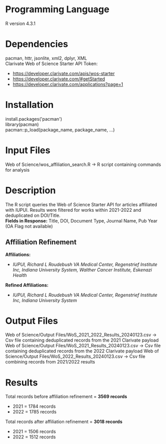 # Programming Language
R version 4.3.1

# Dependencies
pacman, httr, jsonlite, xml2, dplyr, XML  
Clarivate Web of Science Starter API Token: 
- https://developer.clarivate.com/apis/wos-starter
- https://developer.clarivate.com/#getStarted
- https://developer.clarivate.com/applications?page=1

# Installation
install.packages('pacman')  
library(pacman)  
pacman::p_load(package_name, package_name, ...)

# Input Files
Web of Science/wos_affiliation_search.R -> R script containing commands for analysis 

# Description
The R script queries the Web of Science Starter API for articles affiliated with IUPUI. Results were filtered for works within 2021-2022 and deduplicated on DOI/Title.  
**Fields in Response:** Title, DOI, Document Type, Journal Name, Pub Year (OA Flag not available)

## Affiliation Refinement
**Affiliations:**  
- *IUPUI, Richard L Roudebush VA Medical Center, Regenstrief Institute Inc, Indiana University System, Walther Cancer Institute, Eskenazi Health*  

**Refined Affiliations:** 
- *IUPUI, Richard L Roudebush VA Medical Center, Regenstrief Institute Inc, Indiana University System* 

# Output Files
Web of Science/Output Files/WoS_2021_2022_Results_20240123.csv -> Csv file containing deduplicated records from the 2021 Clarivate payload
Web of Science/Output Files/WoS_2021_Results_20240123.csv -> Csv file containing deduplicated records from the 2022 Clarivate payload
Web of Science/Output Files/WoS_2022_Results_20240123.csv -> Csv file combining records from 2021/2022 results  

# Results
Total records before affiliation refinement = **3569 records**
- 2021 = 1784 records
- 2022 = 1785 records 

Total records after affiliation refinement = **3018 records**
- 2021 = 1506 records
- 2022 = 1512 records
